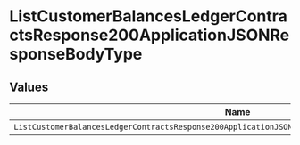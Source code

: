 # ListCustomerBalancesLedgerContractsResponse200ApplicationJSONResponseBodyType


## Values

| Name                                                                                                 | Value                                                                                                |
| ---------------------------------------------------------------------------------------------------- | ---------------------------------------------------------------------------------------------------- |
| `ListCustomerBalancesLedgerContractsResponse200ApplicationJSONResponseBodyTypePrepaidCommitCredited` | PREPAID_COMMIT_CREDITED                                                                              |
